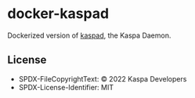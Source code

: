 # docker-kaspad

Dockerized version of [kaspad](https://github.com/kaspanet/kaspad), the Kaspa Daemon.

## License
* SPDX-FileCopyrightText: © 2022 Kaspa Developers 
* SPDX-License-Identifier: MIT

